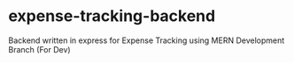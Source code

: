 # expense-tracking-backend
Backend written in express for Expense Tracking using MERN
Development Branch (For Dev)